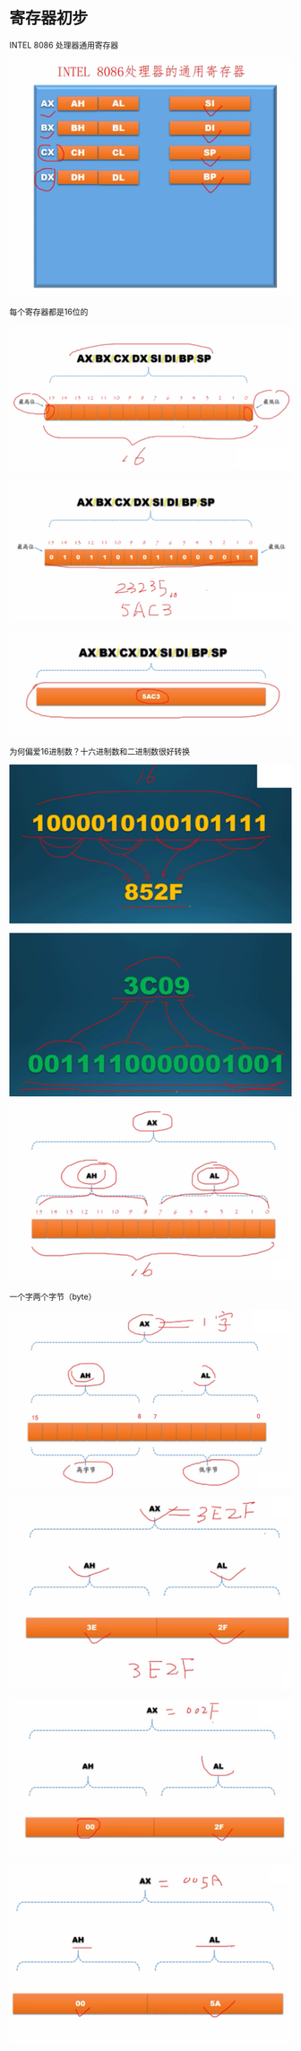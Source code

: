 # 寄存器初步

INTEL 8086 处理器通用寄存器

![image.png](./images/1616335515907-47f560c9-0aad-4dc5-a320-bf58d24db3ec.png)

每个寄存器都是16位的



![image.png](./images/1616335590831-6bf7280d-a089-4035-9d12-331e1d610586.png)

![image.png](./images/1616335651046-3fb33ad9-5c2b-4021-ac85-3f3ec2e64273.png)

![image.png](./images/1616335687707-a9c8d6ab-fdf5-4f6e-b9fc-3fe17173a003.png)

为何偏爱16进制数？十六进制数和二进制数很好转换

![image.png](./images/1616335868590-7786c2ef-63e6-4d5f-852b-ccbf918a0dec.png)

![image.png](./images/1616335964772-e59a418a-9f83-4dea-9f02-d5973f1d4990.png)



![image.png](./images/1616336092101-cace6b10-c082-4d89-8063-7d886972232c.png)



一个字两个字节（byte）

![image.png](./images/1616336232745-b782db5a-e343-4a70-bbde-971cdfcfea60.png)

![image.png](./images/1616336290976-4d48a473-9e17-4e8a-bfff-41c5fcbf8e3d.png)

![image.png](./images/1616336333681-461de430-d9a6-417b-a06b-7c783444febc.png)

![image.png](./images/1616336373702-58bee02b-00e4-40c6-955d-9ff29ed05954.png)


